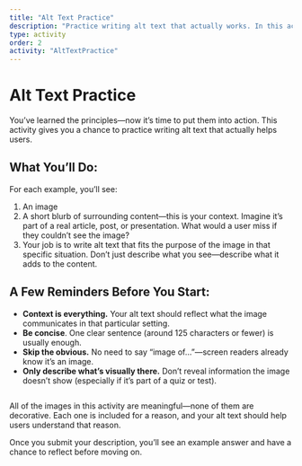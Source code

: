 ```yaml
---
title: "Alt Text Practice"
description: "Practice writing alt text that actually works. In this activity, you’ll look at images in context and write helpful, accurate descriptions for users who can’t see them."
type: activity
order: 2
activity: "AltTextPractice"
---
```


<!-- have them guess based on bad alt text => similar to the link text activity? -->

# Alt Text Practice

You’ve learned the principles—now it’s time to put them into action. This activity gives you a chance to practice writing alt text that actually helps users.

## What You’ll Do:

For each example, you’ll see:

1. An image
2. A short blurb of surrounding content—this is your context. Imagine it’s part of a real article, post, or presentation. What would a user miss if they couldn’t see the image?
3. Your job is to write alt text that fits the purpose of the image in that specific situation. Don’t just describe what you see—describe what it adds to the content.

## A Few Reminders Before You Start:

- **Context is everything.** Your alt text should reflect what the image communicates in that particular setting.
- **Be concise**. One clear sentence (around 125 characters or fewer) is usually enough.
- **Skip the obvious.** No need to say “image of…”—screen readers already know it’s an image.
- **Only describe what’s visually there.** Don’t reveal information the image doesn’t show (especially if it’s part of a quiz or test).

<div class="important-callout">
  <img src="/images/icon_eyes_right.png" alt="" class="icon-eyes" />
  <div>
    <div class="important-content">
      <p>
        All of the images in this activity are meaningful—none of them are decorative. Each one is included for a reason, and your alt text should help users understand that reason.
      </p>
    </div>
  </div>
</div>

Once you submit your description, you’ll see an example answer and have a chance to reflect before moving on.
